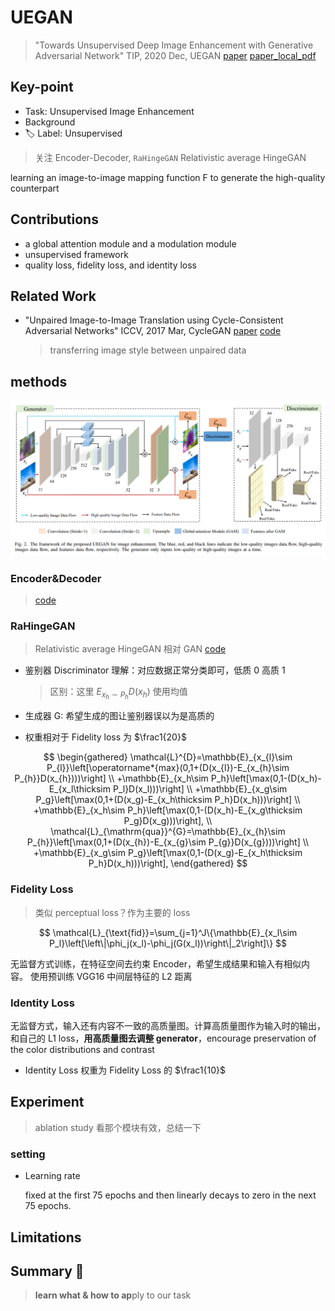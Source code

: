 # UEGAN

> "Towards Unsupervised Deep Image Enhancement with Generative Adversarial Network" TIP, 2020 Dec, UEGAN
> [paper](https://arxiv.org/abs/2012.15020)
> [paper_local_pdf](./2020_12_TIP_Towards-Unsupervised-Deep-Image-Enhancement-with-Generative-Adversarial-Network.pdf)

## Key-point

- Task: Unsupervised Image Enhancement
- Background
- :label: Label: Unsupervised

> 关注 Encoder-Decoder, `RaHingeGAN` Relativistic average HingeGAN

learning an image-to-image mapping function F to generate the high-quality counterpart



## Contributions

- a global attention module and a modulation module
- unsupervised framework
- quality loss, fidelity loss, and identity loss



## Related Work

- "Unpaired Image-to-Image Translation using Cycle-Consistent Adversarial Networks" ICCV, 2017 Mar, CycleGAN
  [paper](https://arxiv.org/abs/1703.10593) [code](https://github.com/junyanz/pytorch-CycleGAN-and-pix2pix)

  > transferring image style between unpaired data



## methods

![image-20231004164249181](docs/2020_12_TIP_Towards-Unsupervised-Deep-Image-Enhancement-with-Generative-Adversarial-Network_Note/image-20231004164249181.png)

### Encoder&Decoder

> [code](https://github.com/eezkni/UEGAN/blob/2c729ee8b8daaf600aee6dc0779c14286e7fd768/models.py#L10)





### RaHingeGAN

> Relativistic average HingeGAN 相对 GAN
> [code](https://github.com/eezkni/UEGAN/blob/2c729ee8b8daaf600aee6dc0779c14286e7fd768/losses.py#L348C5-L361C109)

- 鉴别器 Discriminator 理解：对应数据正常分类即可，低质 0 高质 1

  > 区别：这里 $E_{x_{h}\sim P_{h}}D(x_{h})$ 使用均值

- 生成器 G: 希望生成的图让鉴别器误以为是高质的

- 权重相对于 Fidelity loss 为 $\frac1{20}$

$$
\begin{gathered}
 \mathcal{L}^{D}=\mathbb{E}_{x_{l}\sim P_{l}}\left[\operatorname*{max}(0,1+(D(x_{l})-E_{x_{h}\sim P_{h}}D(x_{h})))\right] \\
+\mathbb{E}_{x_h\sim P_h}\left[\max(0,1-(D(x_h)-E_{x_l\thicksim P_l}D(x_l)))\right] \\
+\mathbb{E}_{x_g\sim P_g}\left[\max(0,1+(D(x_g)-E_{x_h\thicksim P_h}D(x_h)))\right] \\
+\mathbb{E}_{x_h\sim P_h}\left[\max(0,1-(D(x_h)-E_{x_g\thicksim P_g}D(x_g)))\right], \\
 \mathcal{L}_{\mathrm{qua}}^{G}=\mathbb{E}_{x_{h}\sim P_{h}}\left[\max(0,1+(D(x_{h})-E_{x_{g}\sim P_{g}}D(x_{g})))\right] \\
+\mathbb{E}_{x_g\sim P_g}\left[\max(0,1-(D(x_g)-E_{x_h\thicksim P_h}D(x_h)))\right], 
\end{gathered}
$$



### Fidelity Loss

> 类似 perceptual loss？作为主要的 loss

$$
\mathcal{L}_{\text{fid}}=\sum_{j=1}^J\{\mathbb{E}_{x_l\sim P_l}\left[\left\|\phi_j(x_l)-\phi_j(G(x_l))\right\|_2\right]\}
$$

无监督方式训练，在特征空间去约束 Encoder，希望生成结果和输入有相似内容。
使用预训练 VGG16 中间层特征的 L2 距离



###  Identity Loss

无监督方式，输入还有内容不一致的高质量图。计算高质量图作为输入时的输出，和自己的 L1 loss，**用高质量图去调整 generator**，encourage preservation of the color distributions and contrast

- Identity Loss 权重为 Fidelity Loss 的 $\frac1{10}$



## Experiment

> ablation study 看那个模块有效，总结一下

### setting

- Learning rate

  fixed at the first 75 epochs and then linearly decays to zero in the next 75 epochs.



## Limitations

## Summary :star2:

> **learn what & how to ap**ply to our task
